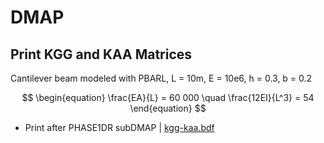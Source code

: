 # DMAP

## Print KGG and KAA Matrices

Cantilever beam modeled with PBARL, L = 10m, E = 10e6, h = 0.3, b = 0.2

$$ 
\begin{equation}
\frac{EA}{L} = 60 000 \quad \frac{12EI}{L^3} = 54
\end{equation}
$$

- Print after PHASE1DR subDMAP | [kgg-kaa.bdf](kgg-kaa.bdf)

